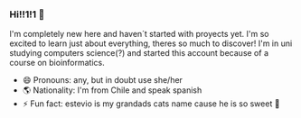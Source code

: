 ### Hi!!1!1 👋

I'm completely new here and haven´t started with proyects yet. I'm so excited to learn just about everything, theres so much to discover!
I'm in uni studying computers science(?) and started this account because of a course on bioinformatics.

- 😄 Pronouns: any, but in doubt use she/her
- 🌎 Nationality: I'm from Chile and speak spanish
- ⚡ Fun fact: estevio is my grandads cats name cause he is so sweet 🍭
<!--
**estevio/estevio** is a ✨ _special_ ✨ repository because its `README.md` (this file) appears on your GitHub profile.

Here are some ideas to get you started:

- 🔭 I’m currently working on ...
- 🌱 I’m currently learning ...
- 👯 I’m looking to collaborate on ...
- 🤔 I’m looking for help with ...
- 💬 Ask me about ...
- 📫 How to reach me: ...
-->
